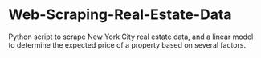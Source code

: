 # Web-Scraping-Real-Estate-Data
Python script to scrape New York City real estate data, and a linear model to determine the expected price of a property based on several factors.
